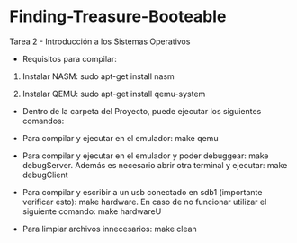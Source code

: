 # Finding-Treasure-Booteable
Tarea 2 - Introducción a los Sistemas Operativos

- Requisitos para compilar:

1. Instalar NASM: sudo apt-get install nasm

2. Instalar QEMU: sudo apt-get install qemu-system

- Dentro de la carpeta del Proyecto, puede ejecutar los siguientes comandos:

* Para compilar y ejecutar en el emulador: make qemu

* Para compilar y ejecutar en el emulador y poder debuggear: make debugServer. Además es necesario abrir otra terminal y ejecutar: make debugClient

* Para compilar y escribir a un usb conectado en sdb1 (importante verificar esto): make hardware. En caso de no funcionar utilizar el siguiente comando: make hardwareU

* Para limpiar archivos innecesarios: make clean